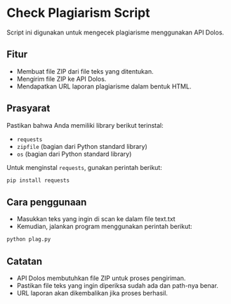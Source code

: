 # Check Plagiarism Script

Script ini digunakan untuk mengecek plagiarisme menggunakan API Dolos.

## Fitur
- Membuat file ZIP dari file teks yang ditentukan.
- Mengirim file ZIP ke API Dolos.
- Mendapatkan URL laporan plagiarisme dalam bentuk HTML.

## Prasyarat
Pastikan bahwa Anda memiliki library berikut terinstal:
- `requests`
- `zipfile` (bagian dari Python standard library)
- `os` (bagian dari Python standard library)

Untuk menginstal `requests`, gunakan perintah berikut:

```bash
pip install requests
```
## Cara penggunaan
- Masukkan teks yang ingin di scan ke dalam file text.txt
- Kemudian, jalankan program menggunakan perintah berikut:
```bash
python plag.py
```

## Catatan
- API Dolos membutuhkan file ZIP untuk proses pengiriman.
- Pastikan file teks yang ingin diperiksa sudah ada dan path-nya benar.
- URL laporan akan dikembalikan jika proses berhasil.
